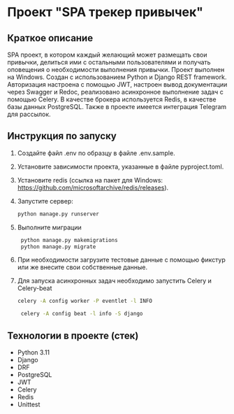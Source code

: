 ﻿# Проект "SPA трекер привычек"

## Краткое описание

SPA проект, в котором каждый желающий может размещать свои привычки, делиться ими с остальными пользователями и получать оповещения о необходимости выполнения привычки. Проект выполнен на Windows.
Создан с использованием Python и Django REST framework. Авторизация настроена с помощью JWT, настроен вывод документации
через Swagger и Redoc, реализовано асинхронное выполнение задач с помощью Celery. В качестве брокера
используется Redis, в качестве базы данных PostgreSQL. Также в проекте имеется интеграция Telegram для рассылок.

## Инструкция по запуску

1. Создайте файл .env по образцу в файле .env.sample.
2. Установите зависимости проекта, указанные в файле pyproject.toml.
3. Установите redis (ссылка на пакет для Windows: https://github.com/microsoftarchive/redis/releases).
4. Запустите сервер:
   ```bash
   python manage.py runserver
   ```
5. Выполните миграции

   ```bash
    python manage.py makemigrations
    python manage.py migrate
   ```

6. При необходимости загрузите тестовые данные с помощью фикстур или же внесите свои собственные данные.
7. Для запуска асинхронных задач необходимо запустить Celery и Celery-beat
    ```bash
    celery -A config worker -P eventlet -l INFO 
   ```

   ```bash
    celery -A config beat -l info -S django 
   ```
## Технологии в проекте (стек)

* Python 3.11
* Django
* DRF
* PostgreSQL
* JWT
* Celery
* Redis
* Unittest
